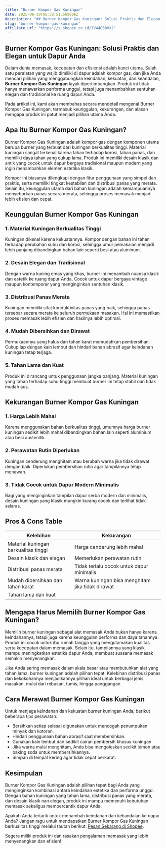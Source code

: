 ```yaml
---
title: "Burner Kompor Gas Kuningan"
date: 2025-06-30T05:38:51.569606Z
description: "## Burner Kompor Gas Kuningan: Solusi Praktis dan Elegan untuk Dapur Anda..."
slug: "burner-kompor-gas-kuningan"
affiliate_url: "https://s.shopee.co.id/7V44C68VX2"
---
```

## Burner Kompor Gas Kuningan: Solusi Praktis dan Elegan untuk Dapur Anda

Dalam dunia memasak, kecepatan dan efisiensi adalah kunci utama. Salah satu peralatan yang wajib dimiliki di dapur adalah kompor gas, dan jika Anda mencari pilihan yang menggabungkan keindahan, kekuatan, dan keandalan, **Burner Kompor Gas Kuningan** layak dipertimbangkan. Produk ini tidak hanya menawarkan performa unggul, tetapi juga menambahkan sentuhan elegan dan tradisional ke ruang dapur Anda.

Pada artikel ini, kami akan membahas secara mendetail mengenai Burner Kompor Gas Kuningan, termasuk keunggulan, kekurangan, dan alasan mengapa produk ini patut menjadi pilihan utama Anda.

## Apa itu Burner Kompor Gas Kuningan?

Burner Kompor Gas Kuningan adalah kompor gas dengan komponen utama berupa burner yang terbuat dari kuningan berkualitas tinggi. Material kuningan sangat terkenal karena tahan terhadap korosi, tahan panas, dan memiliki daya tahan yang cukup lama. Produk ini memiliki desain klasik dan antik yang cocok untuk dapur bergaya tradisional maupun modern yang ingin menambahkan elemen estetika klasik.

Kompor ini biasanya dilengkapi dengan fitur penggunaan yang simpel dan praktis, serta memiliki tingkat kestabilan dan distribusi panas yang merata. Selain itu, keunggulan utama dari bahan kuningan adalah kemampuannya menyebarkan panas secara merata, sehingga proses memasak menjadi lebih efisien dan cepat.

## Keunggulan Burner Kompor Gas Kuningan

### 1. Material Kuningan Berkualitas Tinggi
Kuningan dikenal karena kekuatannya. Kompor dengan bahan ini tahan terhadap perubahan suhu dan korosi, sehingga umur pemakaian menjadi lebih panjang dibandingkan bahan lain seperti besi atau aluminum.

### 2. Desain Elegan dan Tradisional
Dengan warna kuning emas yang khas, burner ini menambah nuansa klasik dan estetik ke ruang dapur Anda. Cocok untuk dapur bergaya vintage maupun kontemporer yang menginginkan sentuhan klasik.

### 3. Distribusi Panas Merata
Kuningan memiliki sifat konduktivitas panas yang baik, sehingga panas tersebar secara merata ke seluruh permukaan masakan. Hal ini memastikan proses memasak lebih efisien dan hasilnya lebih optimal.

### 4. Mudah Dibersihkan dan Dirawat
Permukaannya yang halus dan tahan karat memudahkan pembersihan. Cukup lap dengan kain lembut dan hindari bahan abrasif agar keindahan kuningan tetap terjaga.

### 5. Tahan Lama dan Kuat
Produk ini dirancang untuk penggunaan jangka panjang. Material kuningan yang tahan terhadap suhu tinggi membuat burner ini tetap stabil dan tidak mudah aus.

## Kekurangan Burner Kompor Gas Kuningan

### 1. Harga Lebih Mahal
Karena menggunakan bahan berkualitas tinggi, umumnya harga burner kuningan sedikit lebih mahal dibandingkan bahan lain seperti aluminium atau besi austenitik.

### 2. Perawatan Rutin Diperlukan
Kuningan cenderung menghitam atau berubah warna jika tidak dirawat dengan baik. Diperlukan pembersihan rutin agar tampilannya tetap menawan.

### 3. Tidak Cocok untuk Dapur Modern Minimalis
Bagi yang menginginkan tampilan dapur serba modern dan minimalis, desain kuningan yang klasik mungkin kurang cocok dan terlihat tidak selaras.

## Pros & Cons Table

| Kelebihan                                   | Kekurangan                                       |
|----------------------------------------------|-------------------------------------------------|
| Material kuningan berkualitas tinggi       | Harga cenderung lebih mahal                   |
| Desain klasik dan elegan                   | Memerlukan perawatan rutin                  |
| Distribusi panas merata                     | Tidak terlalu cocok untuk dapur minimalis  |
| Mudah dibersihkan dan tahan karat          | Warna kuningan bisa menghitam jika tidak dirawat|
| Tahan lama dan kuat                         |                                                 |

## Mengapa Harus Memilih Burner Kompor Gas Kuningan?

Memilih burner kuningan sebagai alat memasak Anda bukan hanya karena keindahannya, tetapi juga karena keunggulan performa dan daya tahannya. Produk ini cocok untuk ibu rumah tangga yang mengutamakan kualitas serta kecepatan dalam memasak. Selain itu, tampilannya yang klasik mampu meningkatkan estetika dapur Anda, membuat suasana memasak semakin menyenangkan.

Jika Anda sering memasak dalam skala besar atau membutuhkan alat yang tahan lama, burner kuningan adalah pilihan tepat. Kelebihan distribusi panas dan kekokohannya menjadikannya pilihan ideal untuk berbagai jenis masakan, mulai dari rebusan, tumis, hingga panggangan.

## Cara Merawat Burner Kompor Gas Kuningan

Untuk menjaga keindahan dan kekuatan burner kuningan Anda, berikut beberapa tips perawatan:

- Bersihkan setiap selesai digunakan untuk mencegah penumpukan minyak dan kotoran.
- Hindari penggunaan bahan abrasif saat membersihkan.
- Gunakan kain lembut dan sedikit cairan pembersih khusus kuningan.
- Jika warna mulai menghitam, Anda bisa mengoleskan sedikit lemon atau baking soda untuk membersihkannya.
- Simpan di tempat kering agar tidak cepat berkarat.

## Kesimpulan

Burner Kompor Gas Kuningan adalah pilihan tepat bagi Anda yang menginginkan kombinasi antara keindahan estetika dan performa unggul. Dengan bahan kuningan yang tahan lama, distribusi panas yang merata, dan desain klasik nan elegan, produk ini mampu memenuhi kebutuhan memasak sekaligus mempercantik dapur Anda.

Apakah Anda tertarik untuk menambah keindahan dan kehandalan ke dapur Anda? Jangan ragu untuk mendapatkan Burner Kompor Gas Kuningan berkualitas tinggi melalui tautan berikut: [Pesan Sekarang di Shopee](https://s.shopee.co.id/7V44C68VX2).

Segera miliki produk ini dan rasakan pengalaman memasak yang lebih menyenangkan dan efisien!